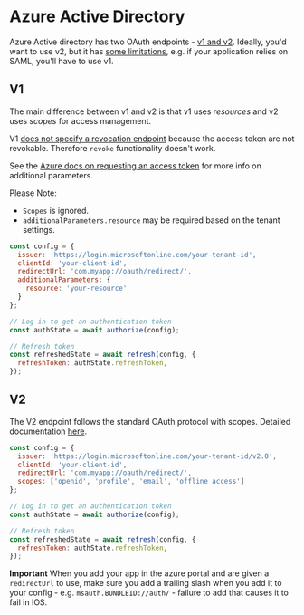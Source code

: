 # Azure Active Directory

Azure Active directory has two OAuth endpoints - [v1 and v2](https://docs.microsoft.com/en-us/azure/active-directory/develop/azure-ad-endpoint-comparison). Ideally, you'd want to use v2, but it has [some limitations](https://docs.microsoft.com/en-us/azure/active-directory/develop/azure-ad-endpoint-comparison#limitations), e.g. if your application relies on SAML, you'll have to use v1.

## V1

The main difference between v1 and v2 is that v1 uses _resources_ and v2 uses _scopes_ for access management.

V1 [does not specify a revocation endpoint](https://docs.microsoft.com/en-us/azure/active-directory/active-directory-configurable-token-lifetimes#access-tokens) because the access token are not revokable. Therefore `revoke` functionality doesn't work.

See the [Azure docs on requesting an access token](https://docs.microsoft.com/en-us/azure/active-directory/develop/active-directory-protocols-oauth-code#request-an-authorization-code) for more info on additional parameters.

Please Note:

* `Scopes` is ignored.
* `additionalParameters.resource` may be required based on the tenant settings.

```js
const config = {
  issuer: 'https://login.microsoftonline.com/your-tenant-id',
  clientId: 'your-client-id',
  redirectUrl: 'com.myapp://oauth/redirect/',
  additionalParameters: {
    resource: 'your-resource'
  }
};

// Log in to get an authentication token
const authState = await authorize(config);

// Refresh token
const refreshedState = await refresh(config, {
  refreshToken: authState.refreshToken,
});
```

## V2

The V2 endpoint follows the standard OAuth protocol with scopes. Detailed documentation [here](https://docs.microsoft.com/en-us/azure/active-directory/develop/v2-overview).

```js
const config = {
  issuer: 'https://login.microsoftonline.com/your-tenant-id/v2.0',
  clientId: 'your-client-id',
  redirectUrl: 'com.myapp://oauth/redirect/',
  scopes: ['openid', 'profile', 'email', 'offline_access']
};

// Log in to get an authentication token
const authState = await authorize(config);

// Refresh token
const refreshedState = await refresh(config, {
  refreshToken: authState.refreshToken,
});
```

**Important** When you add your app in the azure portal and are given a `redirectUrl` to use, make sure you add a trailing slash when you add it to your config - e.g. `msauth.BUNDLEID://auth/` - failure to add that causes it to fail in IOS.